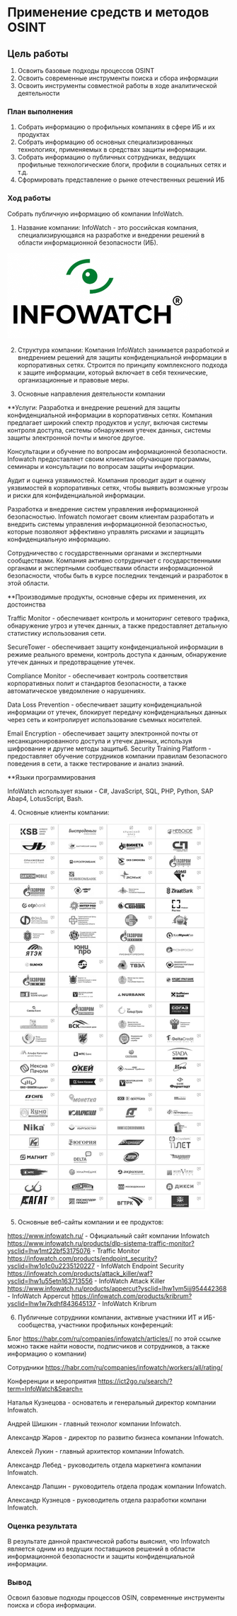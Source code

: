 # Применение средств и методов OSINT

## Цель работы

1. Освоить базовые подходы процессов OSINT
2. Освоить современные инструменты поиска и сбора информации
3. Освоить инструменты совместной работы в ходе аналитической деятельности

### План выполнения

1. Собрать информацию о профильных компаниях в сфере ИБ и их продуктах
2. Собрать информацию об основных специализированных технологиях, применяемых в средствах защиты информации.
3. Собрать информацию о публичных сотрудниках, ведущих профильные технологические блоги, профили в социальных сетях и т.д.
4. Сформировать представление о рынке отечественных решений ИБ

### Ход работы

Собрать публичную информацию об компании InfoWatch.

1. Название компании:
  InfoWatch - это российская компания, специализирующаяся на разработке и внедрении решений в области информационной безопасности (ИБ). 

![](skrin\1.png)

2. Структура компании:
Компания InfoWatch занимается разработкой и внедрением решений для защиты конфиденциальной информации в корпоративных сетях. Строится по принципу комплексного подхода к защите информации, который включает в себя технические, организационные и правовые меры.

3. Основные направления деятельности компании

**Услуги: 
Разработка и внедрение решений для защиты конфиденциальной информации в корпоративных сетях. Компания предлагает широкий спектр продуктов и услуг, включая системы контроля доступа, системы обнаружения утечек данных, системы защиты электронной почты и многое другое.

Консультации и обучение по вопросам информационной безопасности. Infowatch предоставляет своим клиентам обучающие программы, семинары и консультации по вопросам защиты информации.

Аудит и оценка уязвимостей. Компания проводит аудит и оценку уязвимостей в корпоративных сетях, чтобы выявить возможные угрозы и риски для конфиденциальной информации.

Разработка и внедрение систем управления информационной безопасностью. Infowatch помогает своим клиентам разработать и внедрить системы управления информационной безопасностью, которые позволяют эффективно управлять рисками и защищать конфиденциальную информацию.

Сотрудничество с государственными органами и экспертными сообществами. Компания активно сотрудничает с государственными органами и экспертными сообществами области информационной безопасности, чтобы быть в курсе последних тенденций и разработок в этой области.

**Производимые продукты, основные сферы их применения, их достоинства

Traffic Monitor - обеспечивает контроль и мониторинг сетевого трафика, обнаружение угроз и утечек данных, а также предоставляет детальную статистику использования сети.

SecureTower - обеспечивает защиту конфиденциальной информации в режиме реального времени, контроль доступа к данным, обнаружение утечек данных и предотвращение утечек.

Compliance Monitor - обеспечивает контроль соответствия корпоративных полит и стандартов безопасности, а также автоматическое уведомление о нарушениях.

Data Loss Prevention - обеспечивает защиту конфиденциальной информации от утечек, блокирует передачу конфиденциальных данных через сеть и контролирует использование съемных носителей.

Email Encryption - обеспечивает защиту электронной почты от несанкционированного доступа и утечек данных, используя шифрование и другие методы защиты6. Security Training Platform - предоставляет обучение сотрудников компании правилам безопасного поведения в сети, а также тестирование и анализ знаний.

**Языки программирования

InfoWatch использует языки -  C#, JavaScript, SQL, PHP, Python, SAP Abap4, LotusScript, 
Bash.

4. Основные клиенты компании:

![](skrin\2.png)

5. Основные веб-сайты компании и ее продуктов:

https://www.infowatch.ru/ - Официальный сайт компании Infowatch
https://www.infowatch.ru/products/dlp-sistema-traffic-monitor?ysclid=lhw1mt22bf53175076 - Traffic Monitor
https://infowatch.com/products/endpoint_security?ysclid=lhw1o1c0u2235120227 - InfoWatch Endpoint Security
https://infowatch.com/products/attack_killer/waf?ysclid=lhw1u55etn163713556 - InfoWatch Attack Killer
https://www.infowatch.ru/products/appercut?ysclid=lhw1vm5ijj954442368 - InfoWatch Appercut
https://infowatch.com/products/kribrum?ysclid=lhw1w7kdhf843645137 - InfoWatch Kribrum

6. Публичные сотрудники компании, активные участники ИТ и ИБ-сообщества, участники профильных конференций:

Блог https://habr.com/ru/companies/infowatch/articles/( по этой ссылке можно также найти новости, подписчиков и сотрудников, а также информацию о компании)

Сотрудники https://habr.com/ru/companies/infowatch/workers/all/rating/

Конференции и мероприятия https://ict2go.ru/search/?term=InfoWatch&Search=

Наталья Кузнецова - основатель и генеральный директор компании Infowatch.

Андрей Шишкин - главный технолог компании Infowatch.

Александр Жаров - директор по развитю бизнеса компании Infowatch.

Алексей Лукин - главный архитектор компании Infowatch.

Александр Лебед - руководитель отдела маркетинга компании Infowatch.

Александр Лапшин - руководитель отдела продаж компании Infowatch.

Александр Кузнецов - руководитель отдела разработки компани Infowatch.

### Оценка результата

В результате данной практической работы выяснил, что Infowatch является одним из ведущих поставщиков решений в области информационной безопасности и защиты конфиденциальной информации.

### Вывод

Освоил базовые подходы процессов OSIN, современные инструменты поиска и сбора информации.
